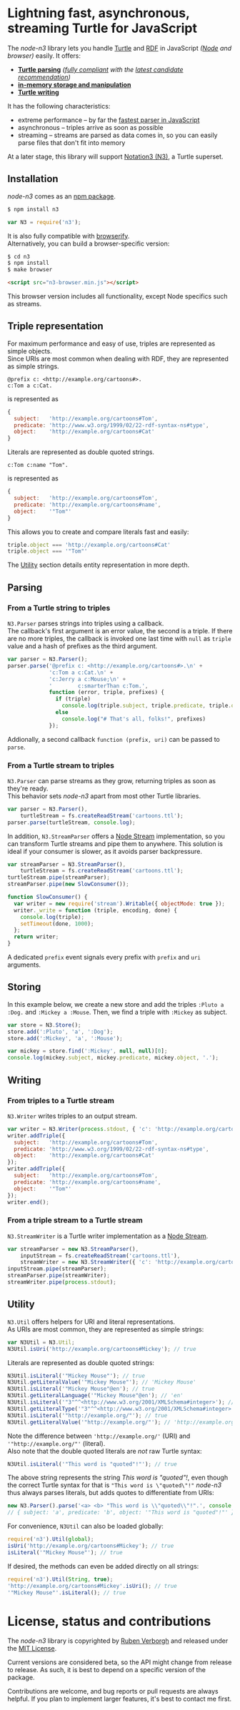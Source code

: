 # Lightning fast, asynchronous, streaming Turtle for JavaScript

The _node-n3_ library lets you handle [Turtle](http://www.w3.org/TR/turtle/) and [RDF](http://www.w3.org/TR/rdf-primer/) in JavaScript _([Node](http://nodejs.org/) and browser)_ easily.
It offers:

- [**Turtle parsing**](#parsing) _([fully compliant](https://github.com/RubenVerborgh/node-n3/tree/master/spec) with the [latest candidate recommendation](http://www.w3.org/TR/turtle/))_
- [**in-memory storage and manipulation**](#storing)
- [**Turtle writing**](#writing)

It has the following characteristics:
- extreme performance – by far the [fastest parser in JavaScript](https://github.com/RubenVerborgh/node-n3/tree/master/perf)
- asynchronous – triples arrive as soon as possible
- streaming – streams are parsed as data comes in, so you can easily parse files that don't fit into memory

At a later stage, this library will support [Notation3 (N3)](http://www.w3.org/TeamSubmission/n3/),
a Turtle superset.

## Installation
_node-n3_ comes as an [npm package](https://npmjs.org/package/n3).

``` bash
$ npm install n3
```

``` js
var N3 = require('n3');
```

It is also fully compatible with [browserify](http://browserify.org/).
<br>
Alternatively, you can build a browser-specific version:

``` bash
$ cd n3
$ npm install
$ make browser
```

``` html
<script src="n3-browser.min.js"></script>
```

This browser version includes all functionality, except Node specifics such as streams.


## Triple representation
For maximum performance and easy of use,
triples are represented as simple objects.
<br>
Since URIs are most common when dealing with RDF,
they are represented as simple strings.

``` Turtle
@prefix c: <http://example.org/cartoons#>.
c:Tom a c:Cat.
```
is represented as
``` js
{
  subject:   'http://example.org/cartoons#Tom',
  predicate: 'http://www.w3.org/1999/02/22-rdf-syntax-ns#type',
  object:    'http://example.org/cartoons#Cat'
}
```

Literals are represented as double quoted strings.

``` Turtle
c:Tom c:name "Tom".
```
is represented as
``` js
{
  subject:   'http://example.org/cartoons#Tom',
  predicate: 'http://example.org/cartoons#name',
  object:    '"Tom"'
}
```

This allows you to create and compare literals fast and easily:
``` js
triple.object === 'http://example.org/cartoons#Cat'
triple.object === '"Tom"'
```

The [Utility](#utility) section details entity representation in more depth.

## Parsing

### From a Turtle string to triples

`N3.Parser` parses strings into triples using a callback.
<br>
The callback's first argument is an error value,
the second is a triple.
If there are no more triples,
the callback is invoked one last time with `null` as `triple` value
and a hash of prefixes as the third argument.

``` js
var parser = N3.Parser();
parser.parse('@prefix c: <http://example.org/cartoons#>.\n' +
             'c:Tom a c:Cat.\n' +
             'c:Jerry a c:Mouse;\n' +
             '        c:smarterThan c:Tom.',
             function (error, triple, prefixes) {
               if (triple)
                 console.log(triple.subject, triple.predicate, triple.object, '.');
               else
                 console.log("# That's all, folks!", prefixes)
             });
```

Addionally, a second callback `function (prefix, uri)` can be passed to `parse`.

### From a Turtle stream to triples

`N3.Parser` can parse streams as they grow, returning triples as soon as they're ready.
<br>
This behavior sets _node-n3_ apart from most other Turtle libraries.

``` js
var parser = N3.Parser(),
    turtleStream = fs.createReadStream('cartoons.ttl');
parser.parse(turtleStream, console.log);
```

In addition, `N3.StreamParser` offers a [Node Stream](http://nodejs.org/api/stream.html) implementation,
so you can transform Turtle streams and pipe them to anywhere.
This solution is ideal if your consumer is slower,
as it avoids parser backpressure.

``` js
var streamParser = N3.StreamParser(),
    turtleStream = fs.createReadStream('cartoons.ttl');
turtleStream.pipe(streamParser);
streamParser.pipe(new SlowConsumer());

function SlowConsumer() {
  var writer = new require('stream').Writable({ objectMode: true });
  writer._write = function (triple, encoding, done) {
    console.log(triple);
    setTimeout(done, 1000);
  };
  return writer;
}
```

A dedicated `prefix` event signals every prefix with `prefix` and `uri` arguments.

## Storing

In this example below, we create a new store and add the triples `:Pluto a :Dog.` and `:Mickey a :Mouse`.
Then, we find a triple with `:Mickey` as subject.

``` js
var store = N3.Store();
store.add(':Pluto', 'a', ':Dog');
store.add(':Mickey', 'a', ':Mouse');

var mickey = store.find(':Mickey', null, null)[0];
console.log(mickey.subject, mickey.predicate, mickey.object, '.');
```

## Writing

### From triples to a Turtle stream

`N3.Writer` writes triples to an output stream.

``` js
var writer = N3.Writer(process.stdout, { 'c': 'http://example.org/cartoons#' });
writer.addTriple({
  subject:   'http://example.org/cartoons#Tom',
  predicate: 'http://www.w3.org/1999/02/22-rdf-syntax-ns#type',
  object:    'http://example.org/cartoons#Cat'
});
writer.addTriple({
  subject:   'http://example.org/cartoons#Tom',
  predicate: 'http://example.org/cartoons#name',
  object:    '"Tom"'
});
writer.end();
```

### From a triple stream to a Turtle stream

`N3.StreamWriter` is a Turtle writer implementation as a [Node Stream](http://nodejs.org/api/stream.html).

``` js
var streamParser = new N3.StreamParser(),
    inputStream = fs.createReadStream('cartoons.ttl'),
    streamWriter = new N3.StreamWriter({ 'c': 'http://example.org/cartoons#' });
inputStream.pipe(streamParser);
streamParser.pipe(streamWriter);
streamWriter.pipe(process.stdout);
```

## Utility
`N3.Util` offers helpers for URI and literal representations.
<br>
As URIs are most common, they are represented as simple strings:
``` js
var N3Util = N3.Util;
N3Util.isUri('http://example.org/cartoons#Mickey'); // true
```
Literals are represented as double quoted strings:
``` js
N3Util.isLiteral('"Mickey Mouse"'); // true
N3Util.getLiteralValue('"Mickey Mouse"'); // 'Mickey Mouse'
N3Util.isLiteral('"Mickey Mouse"@en'); // true
N3Util.getLiteralLanguage('"Mickey Mouse"@en'); // 'en'
N3Util.isLiteral('"3"^^<http://www.w3.org/2001/XMLSchema#integer>'); // true
N3Util.getLiteralType('"3"^^<http://www.w3.org/2001/XMLSchema#integer>'); // 'http://www.w3.org/2001/XMLSchema#integer'
N3Util.isLiteral('"http://example.org/"'); // true
N3Util.getLiteralValue('"http://example.org/"'); // 'http://example.org/'
```
Note the difference between `'http://example.org/'` (URI) and `'"http://example.org/"'` (literal).
<br>
Also note that the double quoted literals are _not_ raw Turtle syntax:
``` js
N3Util.isLiteral('"This word is "quoted"!"'); // true
```
The above string represents the string _This word is "quoted"!_,
even though the correct Turtle syntax for that is `"This word is \"quoted\"!"`
_node-n3_ thus always parses literals, but adds quotes to differentiate from URIs:
``` js
new N3.Parser().parse('<a> <b> "This word is \\"quoted\\"!".', console.log);
// { subject: 'a', predicate: 'b', object: '"This word is "quoted"!"' }
```

For convenience, `N3Util` can also be loaded globally:
``` js
require('n3').Util(global);
isUri('http://example.org/cartoons#Mickey'); // true
isLiteral('"Mickey Mouse"'); // true
```

If desired, the methods can even be added directly on all strings:
``` js
require('n3').Util(String, true);
'http://example.org/cartoons#Mickey'.isUri(); // true
'"Mickey Mouse"'.isLiteral(); // true
```

# License, status and contributions
The _node-n3_ library is copyrighted by [Ruben Verborgh](http://ruben.verborgh.org/)
and released under the [MIT License](https://github.com/RubenVerborgh/node-n3/blob/master/LICENSE.md).

Current versions are considered beta, so the API might change from release to release.
As such, it is best to depend on a specific version of the package.

Contributions are welcome, and bug reports or pull requests are always helpful.
If you plan to implement larger features, it's best to contact me first.

